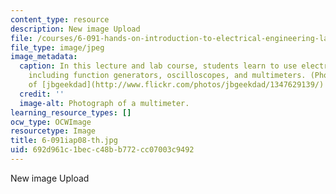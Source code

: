```yaml
---
content_type: resource
description: New image Upload
file: /courses/6-091-hands-on-introduction-to-electrical-engineering-lab-skills-january-iap-2008/692d961c1becc48bb772cc07003c9492_6-091iap08-th.jpg
file_type: image/jpeg
image_metadata:
  caption: In this lecture and lab course, students learn to use electrical instruments
    including function generators, oscilloscopes, and multimeters. (Photograph courtesy
    of [jbgeekdad](http://www.flickr.com/photos/jbgeekdad/1347629139/) on Flickr.)
  credit: ''
  image-alt: Photograph of a multimeter.
learning_resource_types: []
ocw_type: OCWImage
resourcetype: Image
title: 6-091iap08-th.jpg
uid: 692d961c-1bec-c48b-b772-cc07003c9492
---
```

New image Upload

